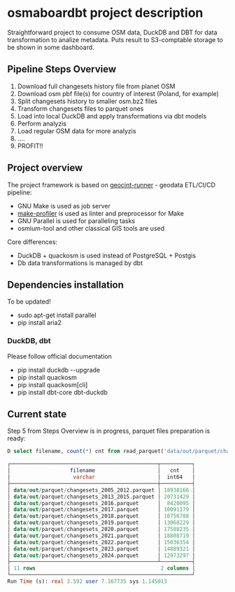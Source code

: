 # osmaboardbt project description

Straightforward project to consume OSM data, DuckDB and DBT for data transformation to analize metadata.
Puts result to S3-comptable storage to be shown in some dashboard.

## Pipeline Steps Overview

1. Download full changesets history file from planet OSM
2. Download osm pbf file(s) for country of interest (Poland, for example)
3. Split changesets history to smaller osm.bz2 files
4. Transform changesets files to parquet ones
5. Load into local DuckDB and apply transformations via dbt models
6. Perform analyzis
7. Load regular OSM data for more analyzis
8. ....
9. PROFIT!!

## Project overview

The project framework is based on [geocint-runner](https://github.com/konturio/geocint-runner) - geodata
ETL/CI/CD pipeline:

- GNU Make is used as job server
- [make-profiler](https://github.com/konturio/make-profiler) is used as linter and preprocessor for Make
- GNU Parallel is used for paralleling tasks
- osmium-tool and other classical GIS tools are used

Core differences:

- DuckDB + quackosm is used instead of PostgreSQL + Postgis
- Db data transformations is managed by dbt

## Dependencies installation

To be updated!

- sudo apt-get install parallel
- pip install aria2

### DuckDB, dbt

Please follow official documentation

- pip install duckdb --upgrade
- pip install quackosm
- pip install quackosm[cli]
- pip install dbt-core dbt-duckdb

## Current state

Step 5 from Steps Overview is in progress, parquet files preparation is ready:

```SQL
D select filename, count(*) cnt from read_parquet('data/out/parquet/changesets_*.parquet', filename = true) group by 1 order by 1;

┌───────────────────────────────────────────────┬──────────┐
│                   filename                    │   cnt    │
│                    varchar                    │  int64   │
├───────────────────────────────────────────────┼──────────┤
│ data/out/parquet/changesets_2005_2012.parquet │ 18938166 │
│ data/out/parquet/changesets_2013_2015.parquet │ 20731429 │
│ data/out/parquet/changesets_2016.parquet      │  8420095 │
│ data/out/parquet/changesets_2017.parquet      │ 10091179 │
│ data/out/parquet/changesets_2018.parquet      │ 10756788 │
│ data/out/parquet/changesets_2019.parquet      │ 13068229 │
│ data/out/parquet/changesets_2020.parquet      │ 17588235 │
│ data/out/parquet/changesets_2021.parquet      │ 18808719 │
│ data/out/parquet/changesets_2022.parquet      │ 15036354 │
│ data/out/parquet/changesets_2023.parquet      │ 14889321 │
│ data/out/parquet/changesets_2024.parquet      │ 12973297 │
├───────────────────────────────────────────────┴──────────┤
│ 11 rows                                        2 columns │
└──────────────────────────────────────────────────────────┘
Run Time (s): real 3.592 user 7.167735 sys 1.145013
```

